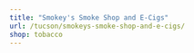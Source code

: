 ```yaml
---
title: "Smokey's Smoke Shop and E-Cigs"
url: /tucson/smokeys-smoke-shop-and-e-cigs/
shop: tobacco
---
```

